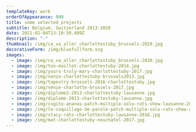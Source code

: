 ```yaml
---
templateKey: work
orderOfAppearance: 999
title: some selected projects
subtitle: Belgium, Switzerland 2013-2020
date: 2021-02-04T13:10:50.409Z
description: "-"
thumbnail: /img/ca_va_aller_charlottestuby_brussels-2020.jpg
decorativeForm: /img/bluefullform.svg
images:
  - image: /img/ca_va_aller_charlottestuby_brussels-2020.jpg
  - image: /img/ton-maillot-charlottestuby-2014.jpg
  - image: /img/yours-truly-mary-charlottestuby-2017.jpg
  - image: /img/nenie-charlottestuby-brussels2013.jpg
  - image: /img/tapestry-brussels-2016-charlottestuby.jpg
  - image: /img/nénie-charlotte-brussels-2017.jpg
  - image: /img/diplome2-2013-charlottestuby-lausanne.jpg
  - image: /img/diplome-2013-charlottestuby-lausanne.jpg
  - image: /img/cogito-ananas-patch-multiple-solo-rats-show-lausanne-2014-charlottestuby.jpg
  - image: /img/le-coquillage-de-parole-patch-multiple-solo-rats-show-charlottestuby.jpg
  - image: /img/stacy-rats-charlottestuby-lausanne-2016.jpg
  - image: /img/mat-charlottestuby-neuchatel-2017.jpg
---
```

